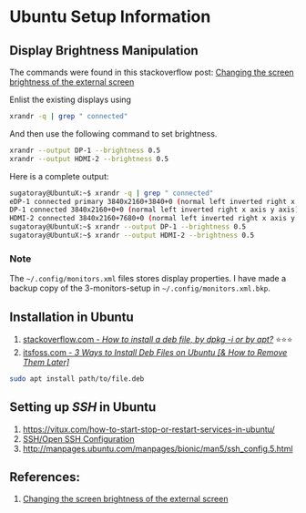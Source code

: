 # Ubuntu Setup Information

## Display Brightness Manipulation

The commands were found in this stackoverflow post: [Changing the screen brightness of the external screen
][#monitor-brightness-management]

Enlist the existing displays using
```bash
xrandr -q | grep " connected"
```
And then use the following command to set brightness.
```bash
xrandr --output DP-1 --brightness 0.5
xrandr --output HDMI-2 --brightness 0.5
```
Here is a complete output:  

```bash
sugatoray@UbuntuX:~$ xrandr -q | grep " connected"
eDP-1 connected primary 3840x2160+3840+0 (normal left inverted right x axis y axis) 344mm x 194mm
DP-1 connected 3840x2160+0+0 (normal left inverted right x axis y axis) 527mm x 296mm
HDMI-2 connected 3840x2160+7680+0 (normal left inverted right x axis y axis) 527mm x 296mm
sugatoray@UbuntuX:~$ xrandr --output DP-1 --brightness 0.5
sugatoray@UbuntuX:~$ xrandr --output HDMI-2 --brightness 0.5
```

### Note

The `~/.config/monitors.xml` files stores display properties. I have made a backup copy of the 3-monitors-setup in `~/.config/monitors.xml.bkp`.


<!--- Ref --->

[#monitor-brightness-management]: https://askubuntu.com/questions/894465/changing-the-screen-brightness-of-the-external-screen#


## Installation in Ubuntu

1. [stackoverflow.com - *How to install a deb file, by dpkg -i or by apt?*][#stackoverflow] :star::star::star:
1. [itsfoss.com - *3 Ways to Install Deb Files on Ubuntu [& How to Remove Them Later]*][#install-deb-files-ubuntu]

```bash
sudo apt install path/to/file.deb
```

[#stackoverflow]: https://unix.stackexchange.com/questions/159094/how-to-install-a-deb-file-by-dpkg-i-or-by-apt
[#install-deb-files-ubuntu]: https://itsfoss.com/install-deb-files-ubuntu/


## Setting up *SSH* in Ubuntu

1. https://vitux.com/how-to-start-stop-or-restart-services-in-ubuntu/
1. [SSH/Open SSH Configuration](https://help.ubuntu.com/community/SSH/OpenSSH/Configuring#:~:text=Introduction,-Once%20you%20have&text=you%20will%20need%20to%20configure,file%20for%20the%20OpenSSH%20client.)
1. http://manpages.ubuntu.com/manpages/bionic/man5/ssh_config.5.html
## References:

1. [Changing the screen brightness of the external screen
][#monitor-brightness-management]
